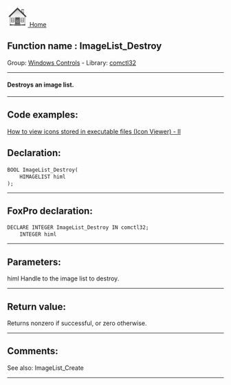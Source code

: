 [<img src="../../images/home.png"> Home ](https://github.com/VFPX/Win32API)  

## Function name : ImageList_Destroy
Group: [Windows Controls](../../functions_group.md#Windows_Controls)  -  Library: [comctl32](../../Libraries.md#comctl32)  
***  


#### Destroys an image list.
***  


## Code examples:
[How to view icons stored in executable files (Icon Viewer) - II](../../samples/sample_019.md)  

## Declaration:
```foxpro  
BOOL ImageList_Destroy(
	HIMAGELIST himl
);  
```  
***  


## FoxPro declaration:
```foxpro  
DECLARE INTEGER ImageList_Destroy IN comctl32;
	INTEGER himl  
```  
***  


## Parameters:
himl
Handle to the image list to destroy. 


  
***  


## Return value:
Returns nonzero if successful, or zero otherwise. 
  
***  


## Comments:
See also: ImageList_Create   
  
***  

